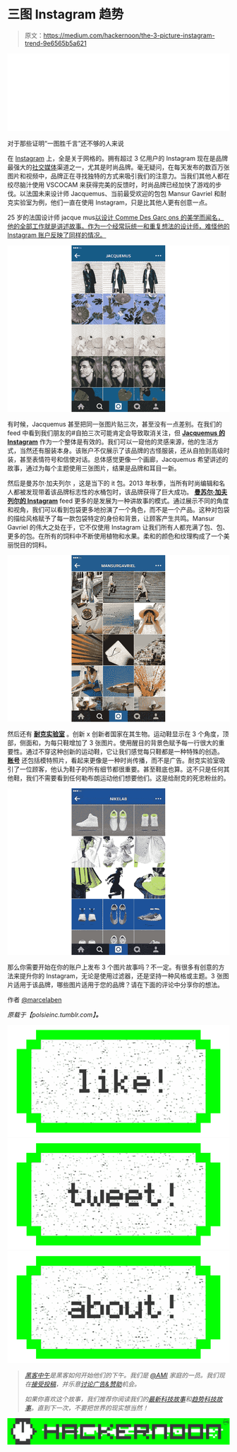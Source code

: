 # 三图 Instagram 趋势

> 原文：<https://medium.com/hackernoon/the-3-picture-instagram-trend-9e6565b5a621>

![](img/d2ae472693f13f156ef00927b0fb3dab.png)

对于那些证明“一图胜千言”还不够的人来说

在 [Instagram](https://hackernoon.com/tagged/instagram) 上，全是关于网格的。拥有超过 3 亿用户的 Instagram 现在是品牌最强大的[社交媒体](https://hackernoon.com/tagged/social-media)渠道之一，尤其是时尚品牌。毫无疑问，在每天发布的数百万张图片和视频中，品牌正在寻找独特的方式来吸引我们的注意力。当我们其他人都在绞尽脑汁使用 VSCOCAM 来获得完美的反馈时，时尚品牌已经加快了游戏的步伐。以法国未来设计师 Jacquemus、当前最受欢迎的包包 Mansur Gavriel 和耐克实验室为例，他们一直在使用 Instagram，只是比其他人更有创意一点。

25 岁的法国设计师 jacque mus[以设计 Comme Des Garç ons 的美学而闻名，他的全部工作就是讲述故事。作为一个经常玩统一和重复想法的设计师，难怪他的 Instagram 账户反映了同样的情况。](http://jacquemus.com/)

![](img/ec4a8e6c8f47ba141b2bad6d2f54dbba.png)

有时候，Jacquemus 甚至把同一张图片贴三次，甚至没有一点差别。在我们的 feed 中看到我们朋友的#自拍三次可能肯定会导致取消关注，但 [**Jacquemus 的 Instagram**](https://instagram.com/jacquemus/) 作为一个整体是有效的。我们可以一窥他的灵感来源，他的生活方式，当然还有服装本身。该账户不仅展示了该品牌的古怪服装，还从自拍到高级时装，甚至表情符号和信使对话。总体感觉更像一个画廊，Jacquemus 希望讲述的故事，通过为每个主题使用三张图片，结果是品牌和耳目一新。

然后是曼苏尔·加夫列尔 ，这是当下的 it 包。2013 年秋季，当所有时尚编辑和名人都被发现带着该品牌标志性的水桶包时，该品牌获得了巨大成功。 [**曼苏尔·加夫列尔的 Instagram**](https://instagram.com/mansurgavriel) feed 更多的是发展为一种讲故事的模式。通过展示不同的角度和视角，我们可以看到包袋更多地扮演了一个角色，而不是一个产品。这种对包袋的描绘风格赋予了每一款包袋特定的身份和背景，让顾客产生共鸣。Mansur Gavriel 的伟大之处在于，它不仅使用 Instagram 让我们所有人都充满了包、包、更多的包。在所有的饲料中不断使用植物和水果。柔和的颜色和纹理构成了一个美丽悦目的饲料。

![](img/4b1becd45ea95962047ad2324b3271b6.png)

然后还有 [**耐克实验室**](http://www.nike.com/us/en_us/c/nikelab) 。创新 x 创新者国家在其生物。运动鞋显示在 3 个角度，顶部，侧面和，为每只鞋增加了 3 张图片。使用醒目的背景色赋予每一行很大的重要性。通过不穿这种创新的运动鞋，它让我们感觉每只鞋都是一种特殊的创造。 [**账号**](https://instagram.com/nikelab) 还包括模特照片，看起来更像是一种时尚传播，而不是广告。耐克实验室吸引了一位顾客，他认为鞋子的所有细节都很重要。甚至鞋底也算。这不只是任何其他鞋，我们不需要看到任何勒布朗运动他们想要他们。这是给耐克的死忠粉丝的。

![](img/af4c45817fc2204ba330390d29c810f2.png)

那么你需要开始在你的账户上发布 3 个图片故事吗？不一定。有很多有创意的方法来提升你的 Instagram，无论是使用过滤器，还是坚持一种风格或主题。3 张图片适用于该品牌，哪些图片适用于您的品牌？请在下面的评论中分享你的想法。

作者 [@marcelaben](https://twitter.com/marcelaben)

*原载于【polsieinc.tumblr.com】[](http://polsieinc.tumblr.com/post/127612563721/the-3-picture-instagram-trend)**。***

*[![](img/50ef4044ecd4e250b5d50f368b775d38.png)](http://bit.ly/HackernoonFB)**[![](img/979d9a46439d5aebbdcdca574e21dc81.png)](https://goo.gl/k7XYbx)**[![](img/2930ba6bd2c12218fdbbf7e02c8746ff.png)](https://goo.gl/4ofytp)*

> *[黑客中午](http://bit.ly/Hackernoon)是黑客如何开始他们的下午。我们是 [@AMI](http://bit.ly/atAMIatAMI) 家庭的一员。我们现在[接受投稿](http://bit.ly/hackernoonsubmission)，并乐意[讨论广告&赞助](mailto:partners@amipublications.com)机会。*
> 
> *如果你喜欢这个故事，我们推荐你阅读我们的[最新科技故事](http://bit.ly/hackernoonlatestt)和[趋势科技故事](https://hackernoon.com/trending)。直到下一次，不要把世界的现实想当然！*

*[![](img/be0ca55ba73a573dce11effb2ee80d56.png)](https://goo.gl/Ahtev1)*